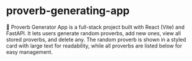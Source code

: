 # proverb-generating-app
📜 Proverb Generator App is a full-stack project built with React (Vite) and FastAPI. It lets users generate random proverbs, add new ones, view all stored proverbs, and delete any. The random proverb is shown in a styled card with large text for readability, while all proverbs are listed below for easy management.
